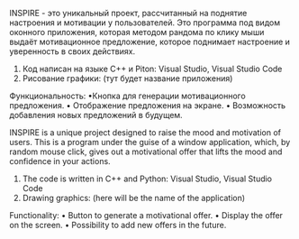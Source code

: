 INSPIRE - это уникальный проект, рассчитанный на поднятие настроения и мотивации у пользователей. Это программа под видом оконного приложения, которая методом рандома по клику мыши выдаёт мотивационное предложение, которое поднимает настроение и уверенность в своих действиях.
1. Код написан на языке C++ и Piton: Visual Studio, Visual Studio Code
2. Рисование графики: (тут будет название приложения)

Функциональность:
•Кнопка для генерации мотивационного предложения.
• Отображение предложения на экране.
• Возможность добавления новых предложений в будущем.

INSPIRE is a unique project designed to raise the mood and motivation of users. This is a program under the guise of a window application, which, by random mouse click, gives out a motivational offer that lifts the mood and confidence in your actions.
1. The code is written in C++ and Python: Visual Studio, Visual Studio Code
2. Drawing graphics: (here will be the name of the application)

Functionality:
• Button to generate a motivational offer.
• Display the offer on the screen.
• Possibility to add new offers in the future.
     
